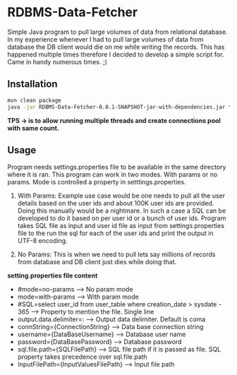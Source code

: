 # RDBMS-Data-Fetcher

Simple Java program to pull large volumes of data from relational database. In my experience whenever I had to pull large volumes of data from database the DB client would die on me while writing the records. This has happened multiple times therefore I decided to develop a simple script for. Came in handy numerous times. ;)

## Installation

```bash
mvn clean package
java -jar RDBMS-Data-Fetcher-0.0.1-SNAPSHOT-jar-with-dependencies.jar tps=1
```

**TPS -> is to allow running multiple threads and create connections pool with same count.**

## Usage

Program needs settings.properties file to be available in the same directory where it is ran. This program can work in two modes. With params or no params. Mode is controlled  a property in setttings.properties.

1. With Params: Example use case would be one needs to pull all the user details based on the user ids and about 100K user ids are provided. Doing this manually would be a nightmare. In such a case a SQL can be developed to do it based on per user id or a bunch of user ids. Program takes SQL file as input and user id file as input from settings.properties file to the run the sql for each of the user ids and print the output in UTF-8 encoding.

2. No Params: This is when we need to pull lets say millions of records from database and DB client just dies while doing that. 


**setting.properties file content**

* #mode=no-params --> No param mode
* mode=with-params --> With param mode
* #SQL=select user_id from user_table where creation_date > sysdate - 365 --> Property to mention the file. Single line
* output.data.delimiter=: --> Output data delimiter. Default is coma
* connString={ConnectionString} --> Data base connection string
* username={DataBaseUsername} --> Database user name
* password={DataBasePassword} --> Database password
* sql.file.path={SQLFilePath} --> SQL file path if it is passed as file. SQL property takes precedence over sql.file.path
* InputFilePath={InputValuesFilePath} --> Input file path
